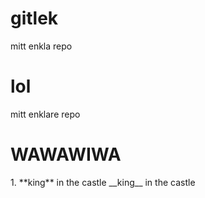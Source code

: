 # gitlek
mitt enkla repo

# lol
mitt enklare repo

<h1>WAWAWIWA</h1>
1. **king** in the castle __king__ in the castle
